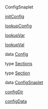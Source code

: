 ConfigSnaplet

[initConfig](ConfigSnaplet.html#v:initConfig)

[lookupConfig](ConfigSnaplet.html#v:lookupConfig)

[lookupVar](ConfigSnaplet.html#v:lookupVar)

[lookupVal](ConfigSnaplet.html#v:lookupVal)

data [Config](ConfigSnaplet.html#t:Config)

type [Sections](ConfigSnaplet.html#t:Sections)

type [Section](ConfigSnaplet.html#t:Section)

data [ConfigSnaplet](ConfigSnaplet.html#t:ConfigSnaplet)

[configDir](ConfigSnaplet.html#v:configDir)

[configData](ConfigSnaplet.html#v:configData)
